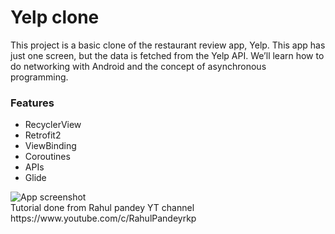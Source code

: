 # Yelp clone

This project is a basic clone of the restaurant review app, Yelp. This app has just one screen, but the data is fetched from the Yelp API. We’ll learn how to do networking with Android and the concept of asynchronous programming. 

### Features
* RecyclerView
* Retrofit2
* ViewBinding
* Coroutines
* APIs
* Glide

<img src='https://i.imgur.com/vMSSsZM.png' title='App screenshot'  alt='App screenshot' />

</br>
Tutorial done from Rahul pandey YT channel https://www.youtube.com/c/RahulPandeyrkp
